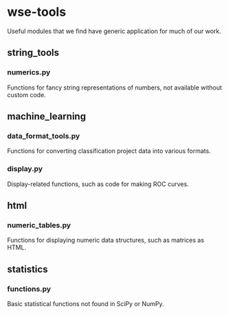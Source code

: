 # wse-tools

Useful modules that we find have generic application for much of our work.

## string_tools

### numerics.py

Functions for fancy string representations of numbers, not available without custom code.

## machine_learning

### data_format_tools.py

Functions for converting classification project data into various formats.

### display.py

Display-related functions, such as code for making ROC curves.

## html

### numeric_tables.py

Functions for displaying numeric data structures, such as matrices as HTML.

## statistics

### functions.py

Basic statistical functions not found in SciPy or NumPy.

